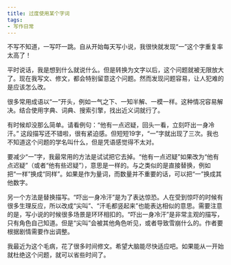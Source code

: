 ```yaml
---
title: 过度使用某个字词
tags:
- 写作日常
---
```



不写不知道，一写吓一跳。自从开始每天写小说，我很快就发现“一”这个字重复率太高了！

平时说话，我是想到什么就说什么。但是转换为文字以后，这个问题就被无限放大了。现在我写文、修文，都会特别留意这个问题。然而发现问题容易，让人犯难的是应该怎么改。
<!--more-->

很多常用成语以“一”开头，例如一气之下、一知半解、一模一样。这种情况容易解决。结合使用字典、词典、搜索引擎，找出近义词就行了。

有时候却没那么简单。请看例句：“他有一点迟疑，回头一看，立刻吓出一身冷汗。” 这段描写还不错啦，很有紧迫感。但短短19字，“一”字就出现了三次。我也不知道这个问题的学名叫什么，但是凭语感觉得不太对。

要减少“一”字，我最常用的方法是试试把它去掉。“他有一点迟疑”如果改为“他有点迟疑”（或者“他有些迟疑”），意思是一样的。与之类似的是直接替换，例如把“一样”换成“同样”。如果是作为量词，而数量并不重要的话，可以把“一”换成其他数字。

另一个方法是替换描写。“吓出一身冷汗”是为了表达惊恐。人在受到惊吓的时候有很多生理反应，所以改成“尖叫”、“汗毛都竖起来”也能表达相似的意思。需要注意的是，写小说的时候很多场景是环环相扣的。“吓出一身冷汗”是非常主观的描写，只有角色自己知道。但是“尖叫”会被其他角色听见，或者导致雪崩什么的。作者要根据剧情需要作出调整。

我最近为这个毛病，花了很多时间修文。希望大脑能尽快适应吧。如果能从一开始就杜绝这个问题，就可以省些时间了。
